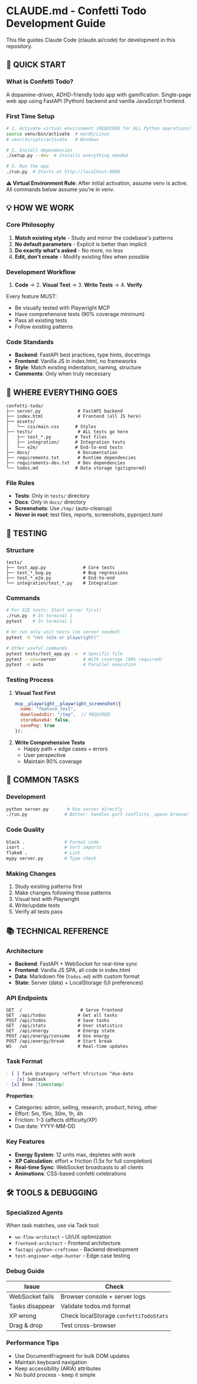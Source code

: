 # CLAUDE.md - Confetti Todo Development Guide

This file guides Claude Code (claude.ai/code) for development in this repository.

## 🚀 QUICK START

### What is Confetti Todo?
A dopamine-driven, ADHD-friendly todo app with gamification. Single-page web app using FastAPI (Python) backend and vanilla JavaScript frontend.

### First Time Setup
```bash
# 1. Activate virtual environment (REQUIRED for ALL Python operations)
source venv/bin/activate  # macOS/Linux
# venv\Scripts\activate   # Windows

# 2. Install dependencies
./setup.py --dev  # Installs everything needed

# 3. Run the app
./run.py  # Starts at http://localhost:8000
```

**⚠️ Virtual Environment Rule**: After initial activation, assume venv is active. All commands below assume you're in venv.

## 💡 HOW WE WORK

### Core Philosophy
1. **Match existing style** - Study and mirror the codebase's patterns
2. **No default parameters** - Explicit is better than implicit
3. **Do exactly what's asked** - No more, no less
4. **Edit, don't create** - Modify existing files when possible

### Development Workflow
1. **Code** → 2. **Visual Test** → 3. **Write Tests** → 4. **Verify**

Every feature MUST:
- Be visually tested with Playwright MCP
- Have comprehensive tests (90% coverage minimum)
- Pass all existing tests
- Follow existing patterns

### Code Standards
- **Backend**: FastAPI best practices, type hints, docstrings
- **Frontend**: Vanilla JS in index.html, no frameworks
- **Style**: Match existing indentation, naming, structure
- **Comments**: Only when truly necessary

## 📁 WHERE EVERYTHING GOES

```
confetti-todo/
├── server.py              # FastAPI backend
├── index.html             # Frontend (all JS here)
├── assets/
│   └── css/main.css      # Styles
├── tests/                 # ALL tests go here
│   ├── test_*.py         # Test files
│   ├── integration/      # Integration tests
│   └── e2e/              # End-to-end tests
├── docs/                  # Documentation
├── requirements.txt       # Runtime dependencies
├── requirements-dev.txt   # Dev dependencies
└── todos.md              # Data storage (gitignored)
```

### File Rules
- **Tests**: Only in `tests/` directory
- **Docs**: Only in `docs/` directory  
- **Screenshots**: Use `/tmp/` (auto-cleanup)
- **Never in root**: test files, reports, screenshots, pyproject.toml

## 🧪 TESTING

### Structure
```
tests/
├── test_app.py              # Core tests
├── test_*_bug.py            # Bug regressions
├── test_*_e2e.py            # End-to-end
└── integration/test_*.py    # Integration
```

### Commands
```bash
# For E2E tests: Start server first!
./run.py  # In terminal 1
pytest    # In terminal 2

# Or run only unit tests (no server needed)
pytest -k "not (e2e or playwright)"

# Other useful commands
pytest tests/test_app.py -v  # Specific file
pytest --cov=server          # With coverage (90% required)
pytest -n auto               # Parallel execution
```

### Testing Process
1. **Visual Test First**
   ```javascript
   mcp__playwright__playwright_screenshot({
     name: "feature_test",
     downloadsDir: "/tmp",  // REQUIRED
     storeBase64: false,
     savePng: true
   });
   ```
2. **Write Comprehensive Tests**
   - Happy path + edge cases + errors
   - User perspective
   - Maintain 90% coverage

## 🔧 COMMON TASKS

### Development
```bash
python server.py       # Run server directly
./run.py              # Better: handles port conflicts, opens browser
```

### Code Quality
```bash
black .               # Format code
isort .               # Sort imports  
flake8 .              # Lint
mypy server.py        # Type check
```

### Making Changes
1. Study existing patterns first
2. Make changes following those patterns
3. Visual test with Playwright
4. Write/update tests
5. Verify all tests pass

## 📚 TECHNICAL REFERENCE

### Architecture
- **Backend**: FastAPI + WebSocket for real-time sync
- **Frontend**: Vanilla JS SPA, all code in index.html
- **Data**: Markdown file (`todos.md`) with custom format
- **State**: Server (data) + LocalStorage (UI preferences)

### API Endpoints
```
GET  /                      # Serve frontend
GET  /api/todos            # Get all tasks
POST /api/todos            # Save tasks
GET  /api/stats            # User statistics
GET  /api/energy           # Energy state
POST /api/energy/consume   # Use energy
POST /api/energy/break     # Start break
WS   /ws                   # Real-time updates
```

### Task Format
```markdown
- [ ] Task @category !effort %friction ^due-date
  - [x] Subtask
- [x] Done [timestamp]
```

**Properties**:
- Categories: admin, selling, research, product, hiring, other
- Effort: 5m, 15m, 30m, 1h, 4h  
- Friction: 1-3 (affects difficulty/XP)
- Due date: YYYY-MM-DD

### Key Features
- **Energy System**: 12 units max, depletes with work
- **XP Calculation**: effort × friction (1.5x for full completion)
- **Real-time Sync**: WebSocket broadcasts to all clients
- **Animations**: CSS-based confetti celebrations

## 🛠 TOOLS & DEBUGGING

### Specialized Agents
When task matches, use via Task tool:
- `ux-flow-architect` - UI/UX optimization
- `frontend-architect` - Frontend architecture  
- `fastapi-python-craftsman` - Backend development
- `test-engineer-edge-hunter` - Edge case testing

### Debug Guide
| Issue | Check |
|-------|-------|
| WebSocket fails | Browser console + server logs |
| Tasks disappear | Validate todos.md format |
| XP wrong | Check localStorage `confettiTodoStats` |
| Drag & drop | Test cross-browser |

### Performance Tips
- Use DocumentFragment for bulk DOM updates
- Maintain keyboard navigation
- Keep accessibility (ARIA) attributes
- No build process - keep it simple